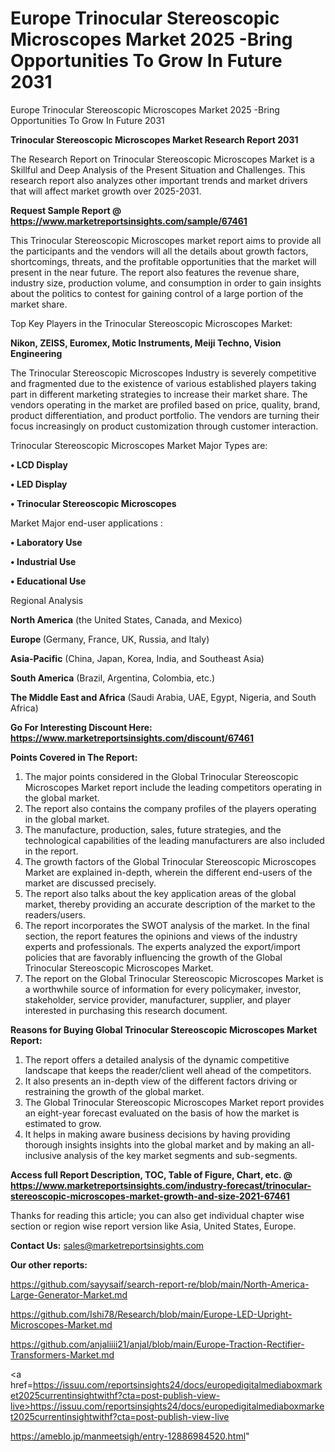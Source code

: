 # Europe Trinocular Stereoscopic Microscopes Market 2025 -Bring Opportunities To Grow In Future 2031
Europe Trinocular Stereoscopic Microscopes Market 2025 -Bring Opportunities To Grow In Future 2031

<strong>Trinocular Stereoscopic Microscopes Market Research Report 2031</strong>

The Research Report on Trinocular Stereoscopic Microscopes Market is a Skillful and Deep Analysis of the Present Situation and Challenges. This research report also analyzes other important trends and market drivers that will affect market growth over 2025-2031.

<strong>Request Sample Report @ <a href=https://www.marketreportsinsights.com/sample/67461>https://www.marketreportsinsights.com/sample/67461</a></strong>

This Trinocular Stereoscopic Microscopes market report aims to provide all the participants and the vendors will all the details about growth factors, shortcomings, threats, and the profitable opportunities that the market will present in the near future. The report also features the revenue share, industry size, production volume, and consumption in order to gain insights about the politics to contest for gaining control of a large portion of the market share.

Top Key Players in the Trinocular Stereoscopic Microscopes Market:

<strong>Nikon, ZEISS, Euromex, Motic Instruments, Meiji Techno, Vision Engineering</strong>

The Trinocular Stereoscopic Microscopes Industry is severely competitive and fragmented due to the existence of various established players taking part in different marketing strategies to increase their market share. The vendors operating in the market are profiled based on price, quality, brand, product differentiation, and product portfolio. The vendors are turning their focus increasingly on product customization through customer interaction.

Trinocular Stereoscopic Microscopes Market Major Types are:

<strong>• LCD Display

• LED Display

• Trinocular Stereoscopic Microscopes</strong>

Market Major end-user applications :

<strong>• Laboratory Use

• Industrial Use

• Educational Use</strong>

Regional Analysis

</u><strong><b>North America</b></strong> (the United States, Canada, and Mexico)

<strong><b>Europe </b></strong>(Germany, France, UK, Russia, and Italy)

<strong><b>Asia-Pacific</b></strong> (China, Japan, Korea, India, and Southeast Asia)

<strong><b>South America</b></strong> (Brazil, Argentina, Colombia, etc.)

<strong><b>The Middle East and Africa</b></strong> (Saudi Arabia, UAE, Egypt, Nigeria, and South Africa)

<strong>Go For Interesting Discount Here: <a href=https://www.marketreportsinsights.com/discount/67461>https://www.marketreportsinsights.com/discount/67461</a></strong>

<strong>Points Covered in The Report:</strong>
<ol>
  <li>The major points considered in the Global Trinocular Stereoscopic Microscopes Market report include the leading competitors operating in the global market.</li>
  <li>The report also contains the company profiles of the players operating in the global market.</li>
  <li>The manufacture, production, sales, future strategies, and the technological capabilities of the leading manufacturers are also included in the report.</li>
  <li>The growth factors of the Global Trinocular Stereoscopic Microscopes Market are explained in-depth, wherein the different end-users of the market are discussed precisely.</li>
  <li>The report also talks about the key application areas of the global market, thereby providing an accurate description of the market to the readers/users.</li>
  <li>The report incorporates the SWOT analysis of the market. In the final section, the report features the opinions and views of the industry experts and professionals. The experts analyzed the export/import policies that are favorably influencing the growth of the Global Trinocular Stereoscopic Microscopes Market.</li>
  <li>The report on the Global Trinocular Stereoscopic Microscopes Market is a worthwhile source of information for every policymaker, investor, stakeholder, service provider, manufacturer, supplier, and player interested in purchasing this research document.</li>
</ol>
<strong>Reasons for Buying Global Trinocular Stereoscopic Microscopes Market Report:</strong>

<ol>
  <li>The report offers a detailed analysis of the dynamic competitive landscape that keeps the reader/client well ahead of the competitors.</li>
  <li>It also presents an in-depth view of the different factors driving or restraining the growth of the global market.</li>
  <li>The Global Trinocular Stereoscopic Microscopes Market report provides an eight-year forecast evaluated on the basis of how the market is estimated to grow.</li>
  <li>It helps in making aware business decisions by having providing thorough insights insights into the global market and by making an all-inclusive analysis of the key market segments and sub-segments.</li>
</ol>
<strong>Access full Report Description, TOC, Table of Figure, Chart, etc. @ <a href=https://www.marketreportsinsights.com/industry-forecast/trinocular-stereoscopic-microscopes-market-growth-and-size-2021-67461>https://www.marketreportsinsights.com/industry-forecast/trinocular-stereoscopic-microscopes-market-growth-and-size-2021-67461</a></strong>


Thanks for reading this article; you can also get individual chapter wise section or region wise report version like Asia, United States, Europe.

<strong>Contact Us:</strong>
sales@marketreportsinsights.com

<strong>Our other reports:</strong>

<a href=https://github.com/sayysaif/search-report-re/blob/main/North-America-Large-Generator-Market.md>https://github.com/sayysaif/search-report-re/blob/main/North-America-Large-Generator-Market.md</a>

<a href=https://github.com/Ishi78/Research/blob/main/Europe-LED-Upright-Microscopes-Market.md>https://github.com/Ishi78/Research/blob/main/Europe-LED-Upright-Microscopes-Market.md</a>

<a href=https://github.com/anjaliiii21/anjal/blob/main/Europe-Traction-Rectifier-Transformers-Market.md>https://github.com/anjaliiii21/anjal/blob/main/Europe-Traction-Rectifier-Transformers-Market.md</a>

<a href=https://issuu.com/reportsinsights24/docs/europedigitalmediaboxmarket2025currentinsightwithf?cta=post-publish-view-live>https://issuu.com/reportsinsights24/docs/europedigitalmediaboxmarket2025currentinsightwithf?cta=post-publish-view-live</a>

<a href=https://ameblo.jp/manmeetsigh/entry-12886984520.html>https://ameblo.jp/manmeetsigh/entry-12886984520.html</a>"
